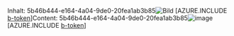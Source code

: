 <span data-ttu-id="27d07-101">Inhalt: 5b46b444-e164-4a04-9de0-20fea1ab3b85![Bild](cf1f22db-a6ca-465c-95bd-da3ca62b1111.png)
[AZURE.INCLUDE [b-token](1ba43374-2bbd-430e-8970-b780a72e97ec.md)]</span><span class="sxs-lookup"><span data-stu-id="27d07-101">Content: 5b46b444-e164-4a04-9de0-20fea1ab3b85![image](cf1f22db-a6ca-465c-95bd-da3ca62b1111.png)
[AZURE.INCLUDE [b-token](1ba43374-2bbd-430e-8970-b780a72e97ec.md)]</span></span>
